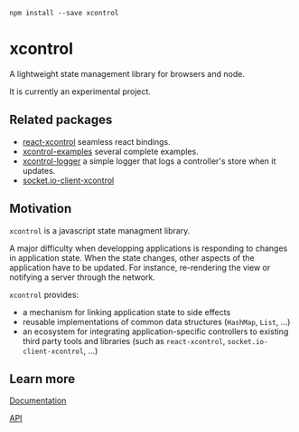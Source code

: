 `npm install --save xcontrol`

# xcontrol
A lightweight state management library for browsers and node.

It is currently an experimental project.

## Related packages
- [react-xcontrol](https://github.com/thk2b/react-xcontrol) seamless react bindings.
- [xcontrol-examples](https://github.com/thk2b/xcontrol-examples) several complete examples.
- [xcontrol-logger](https://github.com/thk2b/xcontrol-logger) a simple logger that logs a controller's store when it updates. 
- [socket.io-client-xcontrol](https://github.com/thk2b/socket.io-client-xcontrol) 

## Motivation

`xcontrol` is a javascript state managment library.

A major difficulty when developping applications is responding to changes in application state.
When the state changes, other aspects of the application have to be updated.
For instance, re-rendering the view or notifying a server through the network.

`xcontrol` provides:
- a mechanism for linking application state to side effects
- reusable implementations of common data structures (`HashMap`, `List`, ...)
- an ecosystem for integrating application-specific controllers to existing third party tools and libraries (such as `react-xcontrol`, `socket.io-client-xcontrol`, ...)

## Learn more

[Documentation](https://github.com/thk2b/xcontrol/blob/master/docs.md)

[API](https://github.com/thk2b/xcontrol/blob/master/api.md)

